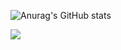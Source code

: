![Anurag's GitHub stats](https://github-readme-stats.vercel.app/api?username=SpaceCowboySCX&show_icons=true&theme=transparent)

<img src="https://github-readme-stats.vercel.app/api/top-langs?username=SpaceCowboySCX&theme=radical&layout=compact"/>
